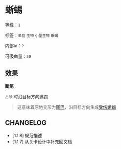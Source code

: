 # 蜥蜴

等级：`1`

标签：`单位` `生物` `小型生物` `蜥蜴`

内部id：`?`

可吸血量：`50`

## 效果

**断尾**

`占领` 时沿目标方向逃跑

> 这意味着原地变形为[尾巴](尾巴.md)，沿目标方向生成[受伤蜥蜴](受伤蜥蜴.md)

## CHANGELOG

- [1.1.8] 规范描述
- [1.1.7] 从关卡设计中补充回文档
